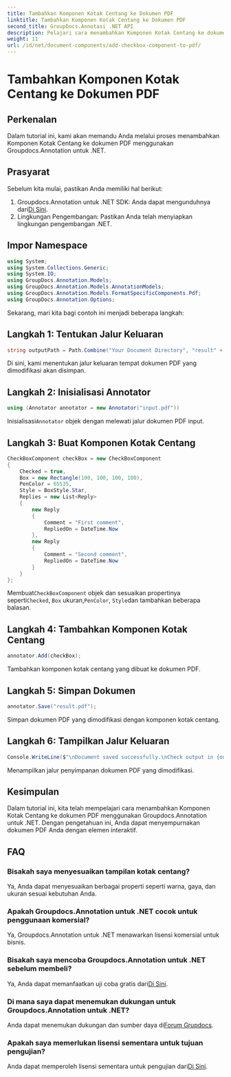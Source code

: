 ```yaml
---
title: Tambahkan Komponen Kotak Centang ke Dokumen PDF
linktitle: Tambahkan Komponen Kotak Centang ke Dokumen PDF
second_title: GroupDocs.Annotasi .NET API
description: Pelajari cara menambahkan Komponen Kotak Centang ke dokumen PDF menggunakan Groupdocs.Annotation untuk .NET. Sempurnakan PDF Anda dengan elemen interaktif.
weight: 11
url: /id/net/document-components/add-checkbox-component-to-pdf/
---
```


# Tambahkan Komponen Kotak Centang ke Dokumen PDF

## Perkenalan
Dalam tutorial ini, kami akan memandu Anda melalui proses menambahkan Komponen Kotak Centang ke dokumen PDF menggunakan Groupdocs.Annotation untuk .NET.
## Prasyarat
Sebelum kita mulai, pastikan Anda memiliki hal berikut:
1.  Groupdocs.Annotation untuk .NET SDK: Anda dapat mengunduhnya dari[Di Sini](https://releases.groupdocs.com/annotation/net/).
2. Lingkungan Pengembangan: Pastikan Anda telah menyiapkan lingkungan pengembangan .NET.

## Impor Namespace
```csharp
using System;
using System.Collections.Generic;
using System.IO;
using GroupDocs.Annotation.Models;
using GroupDocs.Annotation.Models.AnnotationModels;
using GroupDocs.Annotation.Models.FormatSpecificComponents.Pdf;
using GroupDocs.Annotation.Options;
```
Sekarang, mari kita bagi contoh ini menjadi beberapa langkah:
## Langkah 1: Tentukan Jalur Keluaran
```csharp
string outputPath = Path.Combine("Your Document Directory", "result" + Path.GetExtension("input.pdf"));
```
Di sini, kami menentukan jalur keluaran tempat dokumen PDF yang dimodifikasi akan disimpan.
## Langkah 2: Inisialisasi Annotator
```csharp
using (Annotator annotator = new Annotator("input.pdf"))
```
 Inisialisasi`Annotator` objek dengan melewati jalur dokumen PDF input.
## Langkah 3: Buat Komponen Kotak Centang
```csharp
CheckBoxComponent checkBox = new CheckBoxComponent
{
    Checked = true,
    Box = new Rectangle(100, 100, 100, 100),
    PenColor = 65535,
    Style = BoxStyle.Star,
    Replies = new List<Reply>
    {
        new Reply
        {
            Comment = "First comment",
            RepliedOn = DateTime.Now
        },
        new Reply
        {
            Comment = "Second comment",
            RepliedOn = DateTime.Now
        }
    }
};
```
 Membuat`CheckBoxComponent` objek dan sesuaikan propertinya seperti`Checked`, `Box` ukuran,`PenColor`, `Style`dan tambahkan beberapa balasan.
## Langkah 4: Tambahkan Komponen Kotak Centang
```csharp
annotator.Add(checkBox);
```
Tambahkan komponen kotak centang yang dibuat ke dokumen PDF.
## Langkah 5: Simpan Dokumen
```csharp
annotator.Save("result.pdf");
```
Simpan dokumen PDF yang dimodifikasi dengan komponen kotak centang.
## Langkah 6: Tampilkan Jalur Keluaran
```csharp
Console.WriteLine($"\nDocument saved successfully.\nCheck output in {outputPath}.");
```
Menampilkan jalur penyimpanan dokumen PDF yang dimodifikasi.

## Kesimpulan
Dalam tutorial ini, kita telah mempelajari cara menambahkan Komponen Kotak Centang ke dokumen PDF menggunakan Groupdocs.Annotation untuk .NET. Dengan pengetahuan ini, Anda dapat menyempurnakan dokumen PDF Anda dengan elemen interaktif.
## FAQ
### Bisakah saya menyesuaikan tampilan kotak centang?
Ya, Anda dapat menyesuaikan berbagai properti seperti warna, gaya, dan ukuran sesuai kebutuhan Anda.
### Apakah Groupdocs.Annotation untuk .NET cocok untuk penggunaan komersial?
Ya, Groupdocs.Annotation untuk .NET menawarkan lisensi komersial untuk bisnis.
### Bisakah saya mencoba Groupdocs.Annotation untuk .NET sebelum membeli?
 Ya, Anda dapat memanfaatkan uji coba gratis dari[Di Sini](https://releases.groupdocs.com/).
### Di mana saya dapat menemukan dukungan untuk Groupdocs.Annotation untuk .NET?
 Anda dapat menemukan dukungan dan sumber daya di[Forum Grupdocs](https://forum.groupdocs.com/c/annotation/10).
### Apakah saya memerlukan lisensi sementara untuk tujuan pengujian?
 Anda dapat memperoleh lisensi sementara untuk pengujian dari[Di Sini](https://purchase.groupdocs.com/temporary-license/).